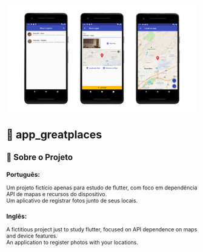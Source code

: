 ![Screenshot do app](assets/images/telas_app_greatplaces.jpg)

# 📱 app_greatplaces

## :memo: Sobre o Projeto<br>
### Português:</br>
Um projeto fictício apenas para estudo de flutter, com foco em dependência API de mapas e recursos do dispositivo.</br>
Um aplicativo de registrar fotos junto de seus locais.

### Inglês:<br>
A fictitious project just to study flutter, focused on API dependence on maps and device features.</br>
An application to register photos with your locations.